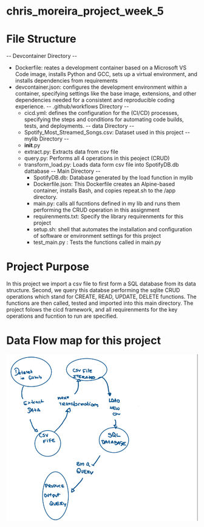 # chris_moreira_project_week_5

# File Structure 
-- Devcontainer Directory -- 
- Dockerfile: reates a development container based on a Microsoft VS Code image, installs Python and GCC, sets up a virtual environment, and installs dependencies from requirements
- devcontainer.json: configures the development environment within a container, specifying settings like the base image, extensions, and other dependencies needed for a consistent and reproducible coding experience.
-- .github/workflows Directory --
  - cicd.yml: defines the configuration for the (CI/CD) processes, specifying the steps and conditions for automating code builds, tests, and deployments.
-- data Directory --
  - Spotify_Most_Streamed_Songs.csv: Dataset used in this project
-- mylib Directory --
  - __init__.py
  - extract.py: Extracts data from csv file
  - query.py: Performs all 4 operations in this peoject (CRUD)
  - transform_load.py: Loads data form csv file into SpotifyDB.db dattabase
 -- Main Directory --
    - SpotifyDB.db: Database generated by the load function in mylib 
    - Dockerfile.json: This Dockerfile creates an Alpine-based container, installs Bash, and copies repeat.sh to the /app directory.
    - main.py: calls all fucntions defined in my lib and runs them performing the CRUD operation in this assignment
    - requirenments.txt: Specify the library requirenments for this project
    - setup.sh: shell that automates the installation and configuration of software or environment settings for this project
    - test_main.py : Tests the functions called in main.py
  


# Project Purpose
In this project we import a csv file to first form a SQL database from its data structure. Second, we query this databse performing the sqlite CRUD operations which stand for CREATE, READ, UPDATE, DELETE functions. The functions are then called, tested and imported into this main directory. The project folows the cicd framework, and all requirenments for the key operations and fucntion to run are specified. 

# Data Flow map for this project
![alt text](image.png)





